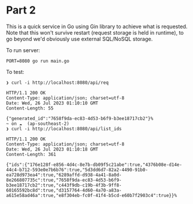 # Part 2

This is a quick service in Go using Gin library to achieve what is requested. Note that this won't survive restart (request storage is held in runtime), to go beyond we'd obviously use external SQL/NoSQL storage.

To run server:
```
PORT=8080 go run main.go
```
To test:
```
❯ curl -i http://localhost:8080/api/req

HTTP/1.1 200 OK
Content-Type: application/json; charset=utf-8
Date: Wed, 26 Jul 2023 01:10:10 GMT
Content-Length: 55

{"generated_id":"7658f9da-ec83-4d53-b6f9-b3ee18717cb2"}%                        
~ on ☁️  (ap-southeast-2) 
❯ curl -i http://localhost:8080/api/list_ids

HTTP/1.1 200 OK
Content-Type: application/json; charset=utf-8
Date: Wed, 26 Jul 2023 01:10:18 GMT
Content-Length: 361

{"ids":{"176e128f-e856-4d4c-8e7b-db09f5c21abe":true,"4376b08e-d14e-44c4-b712-593e0e7b6b76":true,"5d3dd6d7-82a2-4490-91b0-ea728d973ea4":true,"6289affd-d938-4a41-8a0d-8e266807735c":true,"7658f9da-ec83-4d53-b6f9-b3ee18717cb2":true,"c443f9db-c19b-4f3b-9ff8-60165592bc8d":true,"d3157764-4d60-4a70-a83a-a615e58ad46a":true,"e8f304eb-fc0f-41f4-b5cd-e60b7f2903c4":true}}%
```